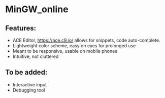 # MinGW_online

## Features:

- ACE Editor, https://ace.c9.io/ allows for snippets, code auto-complete.
- Lightweight color scheme, easy on eyes for prolonged use
- Meant to be responsive, usable on mobile phones
- Intuitive, not cluttered


## To be added:

- Interactive input
- Debugging tool
